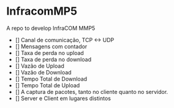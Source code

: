 # InfracomMP5
A repo to develop InfraCOM MMP5

- [] Canal de comunicação, TCP <-> UDP
- [] Mensagens com contador
- [] Taxa de perda no upload
- [] Taxa de perda no download
- [] Vazão de Upload
- [] Vazão de Download
- [] Tempo Total de Download
- [] Tempo Total de Upload 
- [] A captura de pacotes, tanto no cliente quanto no servidor.
- [] Server e Client em lugares distintos

